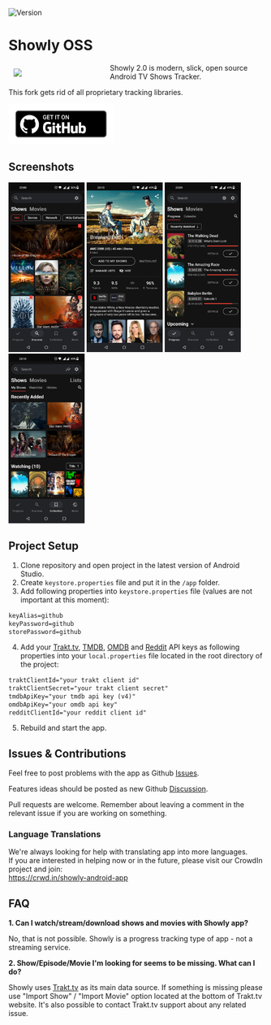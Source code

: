 ![Version](https://img.shields.io/github/v/tag/1RandomDev/showly-oss?label=version)

# Showly OSS
<img src="https://i.ibb.co/ChBN7Lg/ic-launcher.png" align="left" width="180" hspace="10" vspace="10" />

Showly 2.0 is modern, slick, open source Android TV Shows Tracker.

This fork gets rid of all proprietary tracking libraries.

<a href="https://github.com/1RandomDev/showly-oss/releases/latest">
  <img
    alt="Get it on GitHub"
    height="80"
    src="badge_github.png"/>
</a>

## Screenshots

<div>
   <img src="assets/screenshots/github1a.jpg" width="150" alt="Screenshot 1">
   <img src="assets/screenshots/github2a.jpg" width="150" alt="Screenshot 2">
   <img src="assets/screenshots/github3a.jpg" width="150" alt="Screenshot 3">
   <img src="assets/screenshots/github4a.jpg" width="150" alt="Screenshot 4">
</div>

## Project Setup

1. Clone repository and open project in the latest version of Android Studio.
2. Create `keystore.properties` file and put it in the `/app` folder.
3. Add following properties into `keystore.properties` file (values are not important at this moment):
```
keyAlias=github
keyPassword=github
storePassword=github
```
4. Add your [Trakt.tv](https://trakt.tv/oauth/applications), [TMDB](https://developers.themoviedb.org/3/), [OMDB](http://www.omdbapi.com) and [Reddit](https://www.reddit.com/prefs/apps) API keys as following properties into your `local.properties` file located in the root directory of the project:
```
traktClientId="your trakt client id"
traktClientSecret="your trakt client secret"
tmdbApiKey="your tmdb api key (v4)"
omdbApiKey="your omdb api key"
redditClientId="your reddit client id"
```
5. Rebuild and start the app.

## Issues & Contributions

Feel free to post problems with the app as Github [Issues](https://github.com/1RandomDev/showly-oss/issues).

Features ideas should be posted as new Github [Discussion](https://github.com/1RandomDev/showly-oss/discussions).

Pull requests are welcome. Remember about leaving a comment in the relevant issue if you are working on something.

### Language Translations

We're always looking for help with translating app into more languages.<br>
If you are interested in helping now or in the future, please visit our CrowdIn project and join:<br>
https://crwd.in/showly-android-app

## FAQ

**1. Can I watch/stream/download shows and movies with Showly app?**

  No, that is not possible. Showly is a progress tracking type of app - not a streaming service.

**2. Show/Episode/Movie I'm looking for seems to be missing. What can I do?**

  Showly uses [Trakt.tv](https://trakt.tv) as its main data source.
  If something is missing please use "Import Show" / "Import Movie" option located at the bottom of Trakt.tv website.
  It's also possible to contact Trakt.tv support about any related issue.
